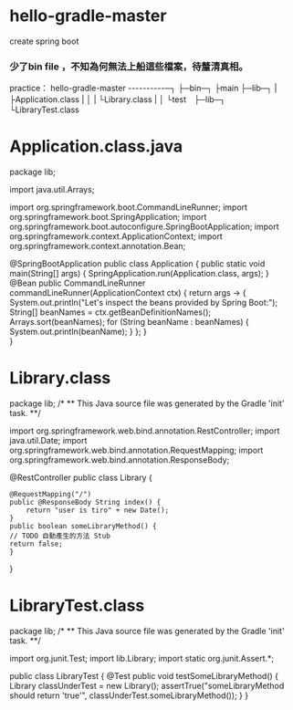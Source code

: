 # hello-gradle-master
create spring boot 

### 少了bin file ，不知為何無法上船這些檔案，待釐清真相。
practice：
hello-gradle-master ----------─┐
                               ├─bin─┐
                                   ├main  ├─lib─┐
                                   |            ├Application.class
                                   |            │
                                   |            └Library.class
                                      |
                                   │
                                   └test　├─lib─┐
                                                └LibraryTest.class
                                                

# Application.class.java

package lib;

import java.util.Arrays;

import org.springframework.boot.CommandLineRunner;
import org.springframework.boot.SpringApplication;
import org.springframework.boot.autoconfigure.SpringBootApplication;
import org.springframework.context.ApplicationContext;
import org.springframework.context.annotation.Bean;

@SpringBootApplication
public class Application {
    public static void main(String[] args) {
        SpringApplication.run(Application.class, args);
    }
    @Bean
    public CommandLineRunner commandLineRunner(ApplicationContext ctx) {
        return args -> {
            System.out.println("Let's inspect the beans provided by Spring Boot:");
            String[] beanNames = ctx.getBeanDefinitionNames();
            Arrays.sort(beanNames);
            for (String beanName : beanNames) {
                System.out.println(beanName);
            }
        };
    }	
}



# Library.class

package lib;
/*
** This Java source file was generated by the Gradle 'init' task.
**/

import org.springframework.web.bind.annotation.RestController;
import java.util.Date;
import org.springframework.web.bind.annotation.RequestMapping;
import org.springframework.web.bind.annotation.ResponseBody;

@RestController
public class Library {
    
    @RequestMapping("/")
    public @ResponseBody String index() {
        return "user is tiro" + new Date();
    }
    public boolean someLibraryMethod() {
	// TODO 自動產生的方法 Stub
	return false;
	}
}



# LibraryTest.class
package lib;
/*
** This Java source file was generated by the Gradle 'init' task.
**/

import org.junit.Test;
import lib.Library;
import static org.junit.Assert.*;

public class LibraryTest {
    @Test public void testSomeLibraryMethod() {
        Library classUnderTest = new Library();
        assertTrue("someLibraryMethod should return 'true'", classUnderTest.someLibraryMethod());
    }
}
